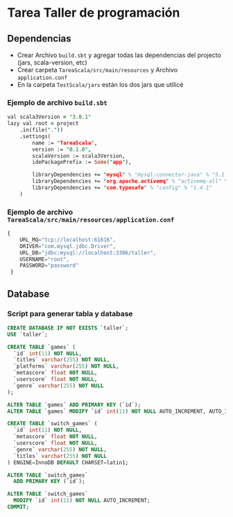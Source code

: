 # Tarea Taller de programación

## Dependencias

* Crear Archivo `build.sbt` y agregar todas las dependencias del projecto (jars, scala-version, etc)
* Crear carpeta `TareaScala/src/main/resources` y Archivo `application.conf`
* En la carpeta `TestScala/jars` están los dos jars que utilicé
### Ejemplo de archivo `build.sbt`
```prolog
val scala3Version = "3.0.1"
lazy val root = project
	.in(file("."))
	.settings(
		name := "TareaScala",
		version := "0.1.0",
		scalaVersion := scala3Version,
		idePackagePrefix := Some("app"),

		libraryDependencies += "mysql" % "mysql-connector-java" % "5.1.45",
		libraryDependencies += "org.apache.activemq" % "activemq-all" % "5.16.2",
		libraryDependencies += "com.typesafe" % "config" % "1.4.1"
	)
```
### Ejemplo de archivo `TareaScala/src/main/resources/application.conf`
```javascript
{
    URL_MQ="tcp://localhost:61616",
    DRIVER="com.mysql.jdbc.Driver",
    URL_DB="jdbc:mysql://localhost:3306/taller",
    USERNAME="root",
    PASSWORD="password"
 }
```

## Database

### Script para generar tabla y database
```sql
CREATE DATABASE IF NOT EXISTS `taller`;
USE `taller`;

CREATE TABLE `games` (
  `id` int(11) NOT NULL,
  `titles` varchar(255) NOT NULL,
  `platforms` varchar(255) NOT NULL,
  `metascore` float NOT NULL,
  `userscore` float NOT NULL,
  `genre` varchar(255) NOT NULL
);

ALTER TABLE `games` ADD PRIMARY KEY (`id`);
ALTER TABLE `games` MODIFY `id` int(11) NOT NULL AUTO_INCREMENT, AUTO_INCREMENT=0;

CREATE TABLE `switch_games` (
  `id` int(11) NOT NULL,
  `metascore` float NOT NULL,
  `userscore` float NOT NULL,
  `genre` varchar(255) NOT NULL,
  `titles` varchar(255) NOT NULL
) ENGINE=InnoDB DEFAULT CHARSET=latin1;

ALTER TABLE `switch_games`
  ADD PRIMARY KEY (`id`);

ALTER TABLE `switch_games`
  MODIFY `id` int(11) NOT NULL AUTO_INCREMENT;
COMMIT;

```
